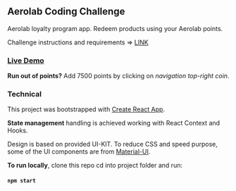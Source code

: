 ## Aerolab Coding Challenge

Aerolab loyalty program app. Redeem products using your Aerolab points.

Challenge instructions and requirements => [LINK](https://aerolab.co/coding-challenge-instructions?utm_campaign=Coding%20Challenge)

### [Live Demo](https://aerolabstore.herokuapp.com/)

**Run out of points?** Add 7500 points by clicking on _navigation top-right coin_.

### Technical

This project was bootstrapped with [Create React App](https://github.com/facebook/create-react-app).

**State management** handling is achieved working with React Context and Hooks.

Design is based on provided UI-KIT. To reduce CSS and speed purpose, some of the UI components are from [Material-UI](https://material-ui.com/).

**To run locally**, clone this repo cd into project folder and run:

#### `npm start`
